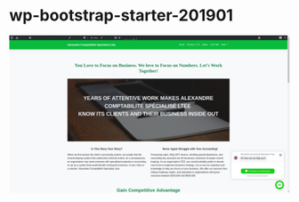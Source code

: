 # wp-bootstrap-starter-201901
![title](https://github.com/alexandrebobkov/wp-bootstrap-starter-201901/blob/master/Screenshot_2019-May-21_09:54:28.png)
